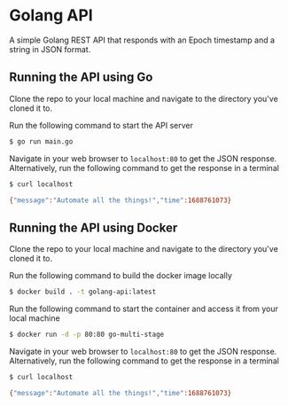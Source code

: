 # Golang API 
A simple Golang REST API that responds with an Epoch timestamp and a string in JSON format.

## Running the API using Go

Clone the repo to your local machine and navigate to the directory you've cloned it to.

Run the following command to start the API server 
```bash
$ go run main.go
``` 

Navigate in your web browser to `localhost:80` to get the JSON response. Alternatively, run the following command to get the response in a terminal

```bash
$ curl localhost                  

{"message":"Automate all the things!","time":1688761073}
```

## Running the API using Docker

Clone the repo to your local machine and navigate to the directory you've cloned it to.

Run the following command to build the docker image locally

```bash
$ docker build . -t golang-api:latest
```

Run the following command to start the container and access it from your local machine

```bash
$ docker run -d -p 80:80 go-multi-stage
```

Navigate in your web browser to `localhost:80` to get the JSON response. Alternatively, run the following command to get the response in a terminal

```bash
$ curl localhost                  

{"message":"Automate all the things!","time":1688761073}
```